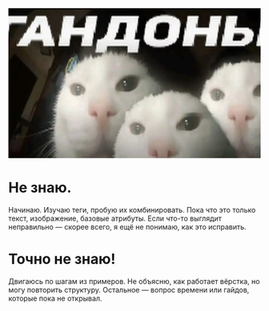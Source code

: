 <img src="andon.jpg" height="300px" width="100%"/>
<h1>Не знаю.</h1>  
<p>Начинаю. Изучаю теги, пробую их комбинировать. Пока что это только текст, изображение, базовые атрибуты. Если что-то выглядит неправильно — скорее всего, я ещё не понимаю, как это исправить.</p>
<h1>Точно не знаю!</h1> 
<p>Двигаюсь по шагам из примеров. Не объясню, как работает вёрстка, но могу повторить структуру. Остальное — вопрос времени или гайдов, которые пока не открывал.</p>  


